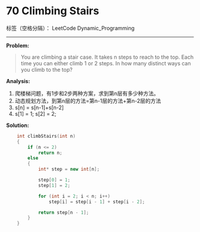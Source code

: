 ﻿# 70 Climbing Stairs

标签（空格分隔）： LeetCode Dynamic_Programming

---

**Problem:**
>   You are climbing a stair case. It takes n steps to reach to the top.
    Each time you can either climb 1 or 2 steps. In how many distinct ways can you climb to the top?

**Analysis:**

 1. 爬楼梯问题，有1步和2步两种方案，求到第n层有多少种方法。
 2. 动态规划方法，到第n层的方法=第n-1层的方法+第n-2层的方法
 3. s[n] = s[n-1]+s[n-2]
 4. s[1] = 1; s[2] = 2;


**Solution:**
```cpp
	int climbStairs(int n)
	{
		if (n <= 2)
			return n;
		else
		{
			int* step = new int[n];

			step[0] = 1;
			step[1] = 2;

			for (int i = 2; i < n; i++)
				step[i] = step[i - 1] + step[i - 2];

			return step[n - 1];
		}
	}
```

